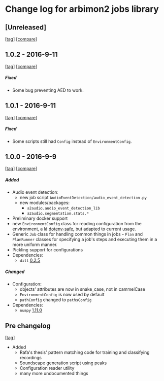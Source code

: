# Change log for arbimon2 jobs library

## [Unreleased]
[[tag](https://github.com/Sieve-Analytics/arbimon2-jobs/commit/HEAD)]
[[compare](https://github.com/Sieve-Analytics/arbimon2-jobs/compare/HEAD...v1.0.2)]

## 1.0.2 - 2016-9-11
[[tag](https://github.com/Sieve-Analytics/arbimon2-jobs/releases/tag/v1.0.2)]
[[compare](https://github.com/Sieve-Analytics/arbimon2-jobs/compare/v1.0.1...v1.0.2)]

##### Fixed
- Some bug preventing AED to work.

## 1.0.1 - 2016-9-11
[[tag](https://github.com/Sieve-Analytics/arbimon2-jobs/releases/tag/v1.0.1)]
[[compare](https://github.com/Sieve-Analytics/arbimon2-jobs/compare/v1.0.0...v1.0.1)]

##### Fixed
- Some scripts still had `Config` instead of `EnvironmentConfig`.


## 1.0.0 - 2016-9-9    
[[tag](https://github.com/Sieve-Analytics/arbimon2-jobs/releases/tag/v1.0.0)]
[[compare](https://github.com/Sieve-Analytics/arbimon2-jobs/compare/3d3050dad7af986887f37612376d129e59967464...v1.0.0)]

##### Added
- Audio event detection:
    - new job script `AudioEventDetection/audio_event_detection.py`
    - new modules/packages:
        - `a2audio.audio_event_detection_lib`
        - `a2audio.segmentation.stats.*`
- Preliminary docker support
- new `EnvironmentConfig` class for reading configuration from the environment, a lá [dotenv-safe](https://github.com/rolodato/dotenv-safe), but adapted to current usage.
- Generic `Job` class for handling common things in jobs
- `Plan` and `PlanRunner` classes for specifying a job's steps and executing them in a
    more uniform manner.
- Pickling support for configurations
- Dependencies:
    - `dill` [0.2.5](https://pypi.python.org/pypi/dill/0.2.5)

##### Changed
- Configuration:
    - objects' attributes are now in snake_case, not in cammelCase
    - `EnvironmentConfig` is now used by default
    - `pathConfig` changed to `pathsConfig`
- Dependencies:
    - `numpy` [1.11.0](https://pypi.python.org/pypi/numpy/1.11.0)



## Pre changelog
[[tag](https://github.com/Sieve-Analytics/arbimon2-jobs/commit/3d3050dad7af986887f37612376d129e59967464)]

- Added
    - Rafa's thesis' pattern matching code for training and classifying recordings
    - Soundscape generation script using peaks
    - Configuration reader utility
    - many more undocumented things
